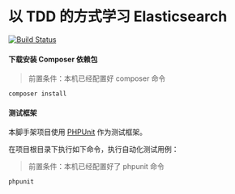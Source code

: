 # 以 TDD 的方式学习 Elasticsearch

[![Build Status](https://travis-ci.com/SparkLee/LearnElasticsearchWithTDD.svg?branch=master)](https://travis-ci.com/SparkLee/LearnPhpWithTDD)

#### 下载安装 Composer 依赖包
> 前置条件：本机已经配置好 composer 命令
```shell script
composer install
```

#### 测试框架

本脚手架项目使用 [PHPUnit](https://phpunit.de/) 作为测试框架。

在项目根目录下执行如下命令，执行自动化测试用例：
> 前置条件：本机已经配置好了 phpunit 命令
```shell script
phpunit
```
